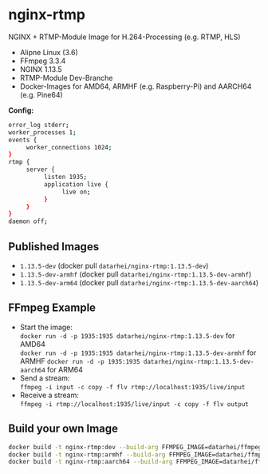 # nginx-rtmp

NGINX + RTMP-Module Image for H.264-Processing (e.g. RTMP, HLS)

* Alipne Linux (3.6)
* FFmpeg 3.3.4
* NGINX 1.13.5
* RTMP-Module Dev-Branche
* Docker-Images for AMD64, ARMHF (e.g. Raspberry-Pi) and AARCH64 (e.g. Pine64)

**Config:**
```sh
error_log stderr;
worker_processes 1;
events {
     worker_connections 1024;
}
rtmp {
     server {
          listen 1935;
          application live {
               live on;
          }
     }
}
daemon off;
```

## Published Images

* `1.13.5-dev` (docker pull `datarhei/nginx-rtmp:1.13.5-dev`)
* `1.13.5-dev-armhf` (docker pull `datarhei/nginx-rtmp:1.13.5-dev-armhf`)
* `1.13.5-dev-arm64` (docker pull `datarhei/nginx-rtmp:1.13.5-dev-aarch64`)

## FFmpeg Example

* Start the image:  
  `docker run -d -p 1935:1935 datarhei/nginx-rtmp:1.13.5-dev` for AMD64   
  `docker run -d -p 1935:1935 datarhei/nginx-rtmp:1.13.5-dev-armhf` for ARMHF
  `docker run -d -p 1935:1935 datarhei/nginx-rtmp:1.13.5-dev-aarch64` for ARM64
* Send a stream:  
  `ffmpeg -i input -c copy -f flv rtmp://localhost:1935/live/input`
* Receive a stream:  
  `ffmpeg -i rtmp://localhost:1935/live/input -c copy -f flv output`

## Build your own Image

```sh
docker build -t nginx-rtmp:dev --build-arg FFMPEG_IMAGE=datarhei/ffmpeg:3 --build-arg ALPINE_IMAGE=alpine:latest . 
docker build -t nginx-rtmp:armhf --build-arg FFMPEG_IMAGE=datarhei/ffmpeg:3-armhf --build-arg ALPINE_IMAGE=resin/armhf-alpine:latest . 
docker build -t nginx-rtmp:aarch64 --build-arg FFMPEG_IMAGE=datarhei/ffmpeg:3-aarch64 --build-arg ALPINE_IMAGE=resin/aarch64-alpine:latest .
```